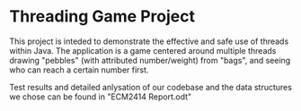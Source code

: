 # Threading Game Project

This project is inteded to demonstrate the effective and safe use of threads within Java. The application is a game centered around multiple threads drawing "pebbles" (with attributed number/weight) from "bags", and seeing who can reach a certain number first.

Test results and detailed anlysation of our codebase and the data structures we chose can be found in "ECM2414 Report.odt" 

